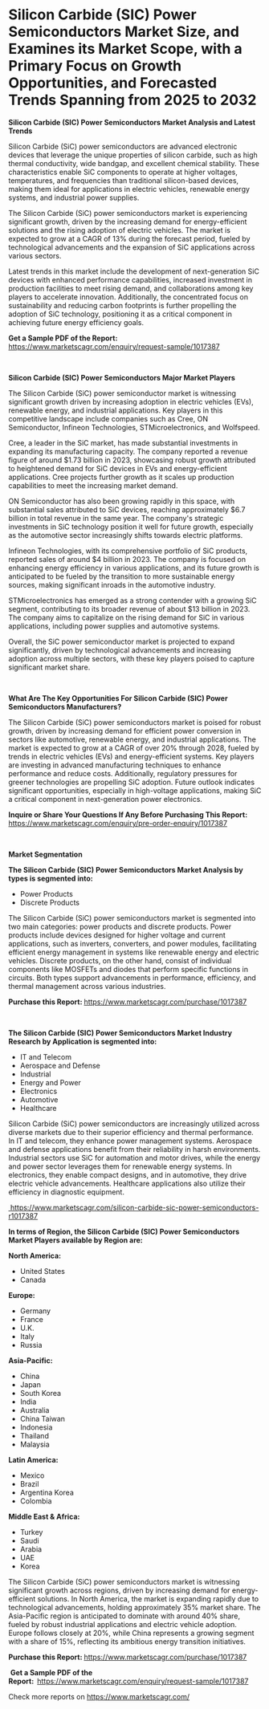 <p><h1>Silicon Carbide (SIC) Power Semiconductors Market Size, and Examines its Market Scope, with a Primary Focus on Growth Opportunities, and Forecasted Trends Spanning from 2025 to 2032</h1></p><p><strong>Silicon Carbide (SIC) Power Semiconductors Market Analysis and Latest Trends</strong></p>
<p><p>Silicon Carbide (SiC) power semiconductors are advanced electronic devices that leverage the unique properties of silicon carbide, such as high thermal conductivity, wide bandgap, and excellent chemical stability. These characteristics enable SiC components to operate at higher voltages, temperatures, and frequencies than traditional silicon-based devices, making them ideal for applications in electric vehicles, renewable energy systems, and industrial power supplies.</p><p>The Silicon Carbide (SiC) power semiconductors market is experiencing significant growth, driven by the increasing demand for energy-efficient solutions and the rising adoption of electric vehicles. The market is expected to grow at a CAGR of 13% during the forecast period, fueled by technological advancements and the expansion of SiC applications across various sectors. </p><p>Latest trends in this market include the development of next-generation SiC devices with enhanced performance capabilities, increased investment in production facilities to meet rising demand, and collaborations among key players to accelerate innovation. Additionally, the concentrated focus on sustainability and reducing carbon footprints is further propelling the adoption of SiC technology, positioning it as a critical component in achieving future energy efficiency goals.</p></p>
<p><strong>Get a Sample PDF of the Report:&nbsp;</strong> <a href="https://www.marketscagr.com/enquiry/request-sample/1017387?utm_campaign=2633&utm_medium=2&utm_source=Github&utm_content=ia&utm_term=21032025&utm_id=silicon-carbide-sic-power-semiconductors">https://www.marketscagr.com/enquiry/request-sample/1017387</a></p>
<p>&nbsp;</p>
<p><strong>Silicon Carbide (SIC) Power Semiconductors Major Market Players</strong></p>
<p><p>The Silicon Carbide (SiC) power semiconductor market is witnessing significant growth driven by increasing adoption in electric vehicles (EVs), renewable energy, and industrial applications. Key players in this competitive landscape include companies such as Cree, ON Semiconductor, Infineon Technologies, STMicroelectronics, and Wolfspeed.</p><p>Cree, a leader in the SiC market, has made substantial investments in expanding its manufacturing capacity. The company reported a revenue figure of around $1.73 billion in 2023, showcasing robust growth attributed to heightened demand for SiC devices in EVs and energy-efficient applications. Cree projects further growth as it scales up production capabilities to meet the increasing market demand.</p><p>ON Semiconductor has also been growing rapidly in this space, with substantial sales attributed to SiC devices, reaching approximately $6.7 billion in total revenue in the same year. The company's strategic investments in SiC technology position it well for future growth, especially as the automotive sector increasingly shifts towards electric platforms.</p><p>Infineon Technologies, with its comprehensive portfolio of SiC products, reported sales of around $4 billion in 2023. The company is focused on enhancing energy efficiency in various applications, and its future growth is anticipated to be fueled by the transition to more sustainable energy sources, making significant inroads in the automotive industry.</p><p>STMicroelectronics has emerged as a strong contender with a growing SiC segment, contributing to its broader revenue of about $13 billion in 2023. The company aims to capitalize on the rising demand for SiC in various applications, including power supplies and automotive systems.</p><p>Overall, the SiC power semiconductor market is projected to expand significantly, driven by technological advancements and increasing adoption across multiple sectors, with these key players poised to capture significant market share.</p></p>
<p>&nbsp;</p>
<p><strong>What Are The Key Opportunities For Silicon Carbide (SIC) Power Semiconductors Manufacturers?</strong></p>
<p><p>The Silicon Carbide (SiC) power semiconductors market is poised for robust growth, driven by increasing demand for efficient power conversion in sectors like automotive, renewable energy, and industrial applications. The market is expected to grow at a CAGR of over 20% through 2028, fueled by trends in electric vehicles (EVs) and energy-efficient systems. Key players are investing in advanced manufacturing techniques to enhance performance and reduce costs. Additionally, regulatory pressures for greener technologies are propelling SiC adoption. Future outlook indicates significant opportunities, especially in high-voltage applications, making SiC a critical component in next-generation power electronics.</p></p>
<p><strong>Inquire or Share Your Questions If Any Before Purchasing This Report:</strong> <a href="https://www.marketscagr.com/enquiry/pre-order-enquiry/1017387?utm_campaign=2633&utm_medium=2&utm_source=Github&utm_content=ia&utm_term=21032025&utm_id=silicon-carbide-sic-power-semiconductors">https://www.marketscagr.com/enquiry/pre-order-enquiry/1017387</a></p>
<p>&nbsp;</p>
<p><strong>Market Segmentation</strong></p>
<p><strong>The Silicon Carbide (SIC) Power Semiconductors Market Analysis by types is segmented into:</strong></p>
<p><ul><li>Power Products</li><li>Discrete Products</li></ul></p>
<p><p>The Silicon Carbide (SiC) power semiconductors market is segmented into two main categories: power products and discrete products. Power products include devices designed for higher voltage and current applications, such as inverters, converters, and power modules, facilitating efficient energy management in systems like renewable energy and electric vehicles. Discrete products, on the other hand, consist of individual components like MOSFETs and diodes that perform specific functions in circuits. Both types support advancements in performance, efficiency, and thermal management across various industries.</p></p>
<p><strong>Purchase this Report:&nbsp;</strong><a href="https://www.marketscagr.com/purchase/1017387?utm_campaign=2633&utm_medium=2&utm_source=Github&utm_content=ia&utm_term=21032025&utm_id=silicon-carbide-sic-power-semiconductors">https://www.marketscagr.com/purchase/1017387</a></p>
<p>&nbsp;</p>
<p><strong>The Silicon Carbide (SIC) Power Semiconductors Market Industry Research by Application is segmented into:</strong></p>
<p><ul><li>IT and Telecom</li><li>Aerospace and Defense</li><li>Industrial</li><li>Energy and Power</li><li>Electronics</li><li>Automotive</li><li>Healthcare</li></ul></p>
<p><p>Silicon Carbide (SiC) power semiconductors are increasingly utilized across diverse markets due to their superior efficiency and thermal performance. In IT and telecom, they enhance power management systems. Aerospace and defense applications benefit from their reliability in harsh environments. Industrial sectors use SiC for automation and motor drives, while the energy and power sector leverages them for renewable energy systems. In electronics, they enable compact designs, and in automotive, they drive electric vehicle advancements. Healthcare applications also utilize their efficiency in diagnostic equipment.</p></p>
<p><a href="https://www.marketscagr.com/silicon-carbide-sic-power-semiconductors-r1017387?utm_campaign=2633&utm_medium=2&utm_source=Github&utm_content=ia&utm_term=21032025&utm_id=silicon-carbide-sic-power-semiconductors">&nbsp;https://www.marketscagr.com/silicon-carbide-sic-power-semiconductors-r1017387</a></p>
<p><strong>In terms of Region, the Silicon Carbide (SIC) Power Semiconductors Market Players available by Region are:</strong></p>
<p>
    <p> <strong> North America: </strong>
        <ul>
            <li>United States</li>
            <li>Canada</li>
        </ul>
        </p> 
    <p> <strong> Europe: </strong>
        <ul>
            <li>Germany</li>
            <li>France</li>
            <li>U.K.</li>
            <li>Italy</li>
            <li>Russia</li>
        </ul>
        </p> 
    <p> <strong> Asia-Pacific: </strong>
        <ul>
            <li>China</li>
            <li>Japan</li>
            <li>South Korea</li>
            <li>India</li>
            <li>Australia</li>
            <li>China Taiwan</li>
            <li>Indonesia</li>
            <li>Thailand</li>
            <li>Malaysia</li>
        </ul>
        </p> 
    <p> <strong> Latin America: </strong>
        <ul>
            <li>Mexico</li>
            <li>Brazil</li>
            <li>Argentina Korea</li>
            <li>Colombia</li>
        </ul>
        </p> 
    <p> <strong> Middle East & Africa: </strong>
        <ul>
            <li>Turkey</li>
            <li>Saudi</li>
            <li>Arabia</li>
            <li>UAE</li>
            <li>Korea</li>
        </ul>
    </p>
    </p>
<p><p>The Silicon Carbide (SiC) power semiconductors market is witnessing significant growth across regions, driven by increasing demand for energy-efficient solutions. In North America, the market is expanding rapidly due to technological advancements, holding approximately 35% market share. The Asia-Pacific region is anticipated to dominate with around 40% share, fueled by robust industrial applications and electric vehicle adoption. Europe follows closely at 20%, while China represents a growing segment with a share of 15%, reflecting its ambitious energy transition initiatives.</p></p>
<p><strong>Purchase this Report: </strong><a href="https://www.marketscagr.com/purchase/1017387?utm_campaign=2633&utm_medium=2&utm_source=Github&utm_content=ia&utm_term=21032025&utm_id=silicon-carbide-sic-power-semiconductors">https://www.marketscagr.com/purchase/1017387</a></p>
<p>&nbsp;<strong>Get a Sample PDF of the Report:&nbsp;&nbsp;</strong><a href="https://www.marketscagr.com/enquiry/request-sample/1017387?utm_campaign=2633&utm_medium=2&utm_source=Github&utm_content=ia&utm_term=21032025&utm_id=silicon-carbide-sic-power-semiconductors">https://www.marketscagr.com/enquiry/request-sample/1017387</a></p>
<p><strong></strong></p>
<p>Check more reports on <a href="https://www.marketscagr.com/?utm_campaign=2633&utm_medium=2&utm_source=Github&utm_content=ia&utm_term=21032025&utm_id=silicon-carbide-sic-power-semiconductors">https://www.marketscagr.com/</a></p>
